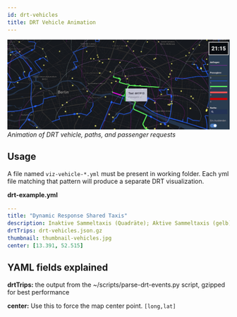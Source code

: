 ```yaml
---
id: drt-vehicles
title: DRT Vehicle Animation
---
```


![DRT banner](../static/img/drt.jpg)
_Animation of DRT vehicle, paths, and passenger requests_

## Usage

A file named `viz-vehicle-*.yml` must be present in working folder. Each yml file matching that pattern will produce a separate DRT visualization.

**drt-example.yml**

```yaml
---
title: "Dynamic Response Shared Taxis"
description: Inaktive Sammeltaxis (Quadräte); Aktive Sammeltaxis (gelb)
drtTrips: drt-vehicles.json.gz
thumbnail: thumbnail-vehicles.jpg
center: [13.391, 52.515]
```

## YAML fields explained

**drtTrips:** the output from the ~/scripts/parse-drt-events.py script, gzipped for best performance

**center:** Use this to force the map center point. `[long,lat]`
